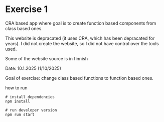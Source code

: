 # Exercise 1

CRA based app where goal is to create function based components from class based ones.

This website is depracated (it uses CRA, which has been depracated for years). I did not create the website, so I did not have control over the tools used.

Some of the website source is in finnish

Date: 10.1.2025 (1/10/2025)

Goal of exercise: change class based functions to function based ones.

how to run
```
# install dependencies
npm install

# run developer version
npm run start
```